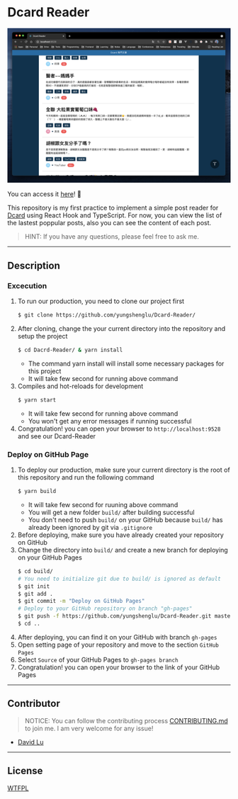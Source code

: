 # Dcard Reader

![](./assets/img/Demo.png)

You can access it [here](https://yungshenglu.github.io/Dcard-Reader/)! :rocket:

This repository is my first practice to implement a simple post reader for [Dcard](https://www.dcard.tw) using React Hook and TypeScript. For now, you can view the list of the lastest poppular posts, also you can see the content of each post.

> HINT: If you have any questions, please feel free to ask me.

---

## Description

### Excecution

1. To run our production, you need to clone our project first
   ```bash
   $ git clone https://github.com/yungshenglu/Dcard-Reader/
   ```
2. After cloning, change the your current directory into the repository and setup the project
   ```bash
   $ cd Dacrd-Reader/ & yarn install
   ```
   - The command yarn install will install some necessary packages for this project
   - It will take few second for running above command
3. Compiles and hot-reloads for development
   ```bash
   $ yarn start
   ```
   - It will take few second for running above command
   - You won't get any error messages if running successful
4. Congratulation! you can open your browser to `http://localhost:9528` and see our Dcard-Reader

### Deploy on GitHub Page

1. To deploy our production, make sure your current directory is the root of this repository and run the following command
   ```bash
   $ yarn build
   ```
   - It will take few second for ruuning above command
   - You will get a new folder `build/` after building successful
   - You don't need to push `build/` on your GitHub because `build/` has already been ignored by git via `.gitignore`
2. Before deploying, make sure you have already created your repository on GitHub
3. Change the directory into `build/` and create a new branch for deploying on your GitHub Pages
   ```bash
   $ cd build/
   # You need to initialize git due to build/ is ignored as default
   $ git init
   $ git add .
   $ git commit -m "Deploy on GitHub Pages"
   # Deploy to your GitHub repository on branch "gh-pages"
   $ git push -f https://github.com/yungshenglu/Dcard-Reader.git master:gh-pages
   $ cd ..
   ```
4. After deploying, you can find it on your GitHub with branch `gh-pages`
5. Open setting page of your repository and move to the section `GitHub Pages`
6. Select `Source` of your GitHub Pages to `gh-pages branch`
7. Congratulation! you can open your browser to the link of your GitHub Pages

---

## Contributor

> NOTICE: You can follow the contributing process [CONTRIBUTING.md](CONTRIBUTING.md) to join me. I am very welcome for any issue!

- [David Lu](https://github.com/yungshenglu)

---

## License

[WTFPL](LICENSE)
